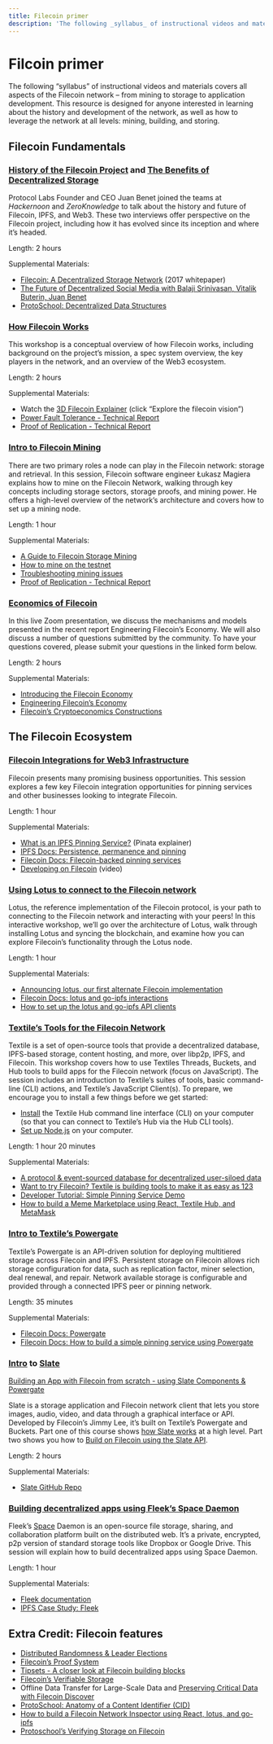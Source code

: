 ```yaml
---
title: Filecoin primer
description: 'The following _syllabus_ of instructional videos and materials covers all aspects of the Filecoin network – from mining to storage to application development. This resource is designed for anyone interested in learning about the history and development of the network, as well as how to leverage the network at all levels: mining, building, and storing.'
---
```


# Filcoin primer

The following “syllabus” of instructional videos and materials covers all aspects of the Filecoin network – from mining to storage to application development. This resource is designed for anyone interested in learning about the history and development of the network, as well as how to leverage the network at all levels: mining, building, and storing.

## Filecoin Fundamentals

### [History of the Filecoin Project](https://www.zeroknowledge.fm/106) and [The Benefits of Decentralized Storage](https://www.youtube.com/watch?v=aW6CZh3EKSw)

Protocol Labs Founder and CEO Juan Benet joined the teams at _Hackernoon_ and _ZeroKnowledge_ to talk about the history and future of Filecoin, IPFS, and Web3. These two interviews offer perspective on the Filecoin project, including how it has evolved since its inception and where it’s headed.

Length: 2 hours

Supplemental Materials:

- [Filecoin: A Decentralized Storage Network](https://filecoin.io/filecoin.pdf) (2017 whitepaper)
- [The Future of Decentralized Social Media with Balaji Srinivasan, Vitalik Buterin, Juan Benet](https://www.youtube.com/watch?v=DTxE9KV3YrE&list=PLXzKMXK2aHh43-aCLLuGnny7nhnsf49LO&index=7&t=9s)
- [ProtoSchool: Decentralized Data Structures](https://proto.school/data-structures/)

### [How Filecoin Works](https://www.youtube.com/watch?v=P28aNAdZDi4)

This workshop is a conceptual overview of how Filecoin works, including background on the project’s mission, a spec system overview, the key players in the network, and an overview of the Web3 ecosystem.

Length: 2 hours

Supplemental Materials:

- Watch the [3D Filecoin Explainer](https://filecoin.io/) (click “Explore the filecoin vision”)
- [Power Fault Tolerance - Technical Report](https://research.protocol.ai/publications/power-fault-tolerance/)
- [Proof of Replication - Technical Report](https://filecoin.io/proof-of-replication.pdf)

### [Intro to Filecoin Mining](https://filecoin.io/blog/filecoin-guide-to-storage-mining/)

There are two primary roles a node can play in the Filecoin network: storage and retrieval. In this session, Filecoin software engineer Łukasz Magiera explains how to mine on the Filecoin Network, walking through key concepts including storage sectors, storage proofs, and mining power. He offers a high-level overview of the network’s architecture and covers how to set up a mining node.

Length: 1 hour

Supplemental Materials:

- [A Guide to Filecoin Storage Mining](https://filecoin.io/blog/filecoin-guide-to-storage-mining/)
- [How to mine on the testnet](https://docs.filecoin.io/how-to/install-filecoin/)
- [Troubleshooting mining issues](https://www.youtube.com/watch?v=D9qdv_3yNbM)
- [Proof of Replication - Technical Report](https://filecoin.io/proof-of-replication.pdf)

### [Economics of Filecoin](https://www.youtube.com/watch?v=fzGlen-LkKA)

In this live Zoom presentation, we discuss the mechanisms and models presented in the recent report Engineering Filecoin’s Economy. We will also discuss a number of questions submitted by the community. To have your questions covered, please submit your questions in the linked form below.

Length: 2 hours

Supplemental Materials:

- [Introducing the Filecoin Economy](https://filecoin.io/blog/introducing-the-filecoin-economy/)
- [Engineering Filecoin’s Economy](https://filecoin.io/2020-engineering-filecoins-economy-en.pdf)
- [Filecoin’s Cryptoeconomics Constructions](https://filecoin.io/blog/filecoin-cryptoeconomic-constructions/)

## The Filecoin Ecosystem

### [Filecoin Integrations for Web3 Infrastructure](https://www.youtube.com/watch?v=Q0oe6i7d1u4)

Filecoin presents many promising business opportunities. This session explores a few key Filecoin integration opportunities for pinning services and other businesses looking to integrate Filecoin.

Length: 1 hour

Supplemental Materials:

- [What is an IPFS Pinning Service?](https://medium.com/pinata/what-is-an-ipfs-pinning-service-f6ed4cd7e475#:~:text=An%20IPFS%20pinning%20service%20is,running%20your%20own%20IPFS%20nodes.) (Pinata explainer)
- [IPFS Docs: Persistence, permanence and pinning](https://docs.ipfs.io/concepts/persistence/)
- [Filecoin Docs: Filecoin-backed pinning services](https://docs.filecoin.io/build/tools/filecoin-backed-pinning-services/)
- [Developing on Filecoin](https://www.youtube.com/watch?v=aGCpq0Xf-w8) (video)

### [Using Lotus to connect to the Filecoin network](https://www.youtube.com/watch?v=3dkzLJuv1jc&list=PLXzKMXK2aHh43-aCLLuGnny7nhnsf49LO&index=14&t=0s)

Lotus, the reference implementation of the Filecoin protocol, is your path to connecting to the Filecoin network and interacting with your peers\! In this interactive workshop, we’ll go over the architecture of Lotus, walk through installing Lotus and syncing the blockchain, and examine how you can explore Filecoin’s functionality through the Lotus node.

Length: 1 hour

Supplemental Materials:

- [Announcing lotus, our first alternate Filecoin implementation](https://filecoin.io/blog/announcing-lotus/)
- [Filecoin Docs: lotus and go-ipfs interactions](https://docs.filecoin.io/build/examples/network-inspector/lotus-and-go-ipfs-interactions/)
- [How to set up the lotus and go-ipfs API clients](https://docs.filecoin.io/build/examples/network-inspector/step-3-set-up-the-lotus-and-go-ipfs-api-clients/)

### [Textile’s Tools for the Filecoin Network](https://www.youtube.com/watch?v=IZ8M9m9_uJY)

Textile is a set of open-source tools that provide a decentralized database, IPFS-based storage, content hosting, and more, over libp2p, IPFS, and Filecoin. This workshop covers how to use Textiles Threads, Buckets, and Hub tools to build apps for the Filecoin network (focus on JavaScript). The session includes an introduction to Textile’s suites of tools, basic command-line (CLI) actions, and Textile’s JavaScript Client(s). To prepare, we encourage you to install a few things before we get started:

- [Install](https://docs.textile.io/hub/accounts/) the Textile Hub command line interface (CLI) on your computer (so that you can connect to Textile’s Hub via the Hub CLI tools).
- [Set up Node.js](https://developer.mozilla.org/en-US/docs/Learn/Server-side/Express_Nodejs) on your computer.

Length: 1 hour 20 minutes

Supplemental Materials:

- [A protocol & event-sourced database for decentralized user-siloed data](https://blog.textile.io/introducing-textiles-threads-protocol/)
- [Want to try Filecoin? Textile is building tools to make it as easy as 123](https://blog.textile.io/developer-tools-for-filecoin-ipfs-web/)
- [Developer Tutorial: Simple Pinning Service Demo](https://www.youtube.com/watch?v=mQF0o2IFhVI)
- [How to build a Meme Marketplace using React, Textile Hub, and MetaMask](https://www.youtube.com/watch?v=UaTr0JSg4ZQ)

### [Intro to Textile’s Powergate](https://www.youtube.com/watch?v=aiOTSkz_6aY)

Textile’s Powergate is an API-driven solution for deploying multitiered storage across Filecoin and IPFS. Persistent storage on Filecoin allows rich storage configuration for data, such as replication factor, miner selection, deal renewal, and repair. Network available storage is configurable and provided through a connected IPFS peer or pinning network.

Length: 35 minutes

Supplemental Materials:

- [Filecoin Docs: Powergate](https://docs.filecoin.io/build/tools/powergate/)
- [Filecoin Docs: How to build a simple pinning service using Powergate](https://docs.filecoin.io/build/examples/simple-pinning-service/overview/)

### [Intro](https://www.youtube.com/watch?v=FJjPMKRy8xQ) to [Slate](https://www.youtube.com/watch?v=Rknj2GqvJtg)

[Building an App with Filecoin from scratch - using Slate Components & Powergate](https://www.youtube.com/watch?v=FJjPMKRy8xQ)

Slate is a storage application and Filecoin network client that lets you store images, audio, video, and data through a graphical interface or API. Developed by Filecoin’s Jimmy Lee, it’s built on Textile’s Powergate and Buckets. Part one of this course shows [how Slate works](https://www.youtube.com/watch?v=FJjPMKRy8xQ) at a high level. Part two shows you how to [Build on Filecoin using the Slate API](https://www.youtube.com/watch?v=Rknj2GqvJtg).

Length: 2 hours

Supplemental Materials:

- [Slate GitHub Repo](https://github.com/filecoin-project/slate#readme)

### [Building decentralized apps using Fleek’s Space Daemon](https://www.youtube.com/watch?v=pWJ5fty-7mA)

Fleek’s [Space](https://blog.space.storage/posts/Introducing-Space) Daemon is an open-source file storage, sharing, and collaboration platform built on the distributed web. It’s a private, encrypted, p2p version of standard storage tools like Dropbox or Google Drive. This session will explain how to build decentralized apps using Space Daemon.

Length: 1 hour

Supplemental Materials:

- [Fleek documentation](https://docs.fleek.co/)
- [IPFS Case Study: Fleek](https://docs.ipfs.io/concepts/case-study-fleek/)

## Extra Credit: Filecoin features

- [Distributed Randomness & Leader Elections](https://filecoin.io/blog/distributed-randomness-and-leader-elections/)
- [Filecoin’s Proof System](https://filecoin.io/blog/filecoin-proof-system/)
- [Tipsets - A closer look at Filecoin building blocks](https://filecoin.io/blog/tipsets-family-based-approach-to-consensus/)
- [Filecoin’s Verifiable Storage](https://filecoin.io/blog/filecoin-features-verifiable-storage/#:~:text=To%20verify%20storage%20on%20Filecoin's,a%20given%20period%20of%20time.)
- Offline Data Transfer for Large-Scale Data and [Preserving Critical Data with Filecoin Discover](https://www.youtube.com/watch?v=UXmQfnwzhtQ)
- [ProtoSchool: Anatomy of a Content Identifier (CID)](https://proto.school/anatomy-of-a-cid)
- [How to build a Filecoin Network Inspector using React, lotus, and go-ipfs](https://www.youtube.com/watch?v=lkx2Z3T649Y)
- [Protoschool’s Verifying Storage on Filecoin](https://proto.school/verifying-storage-on-filecoin)
